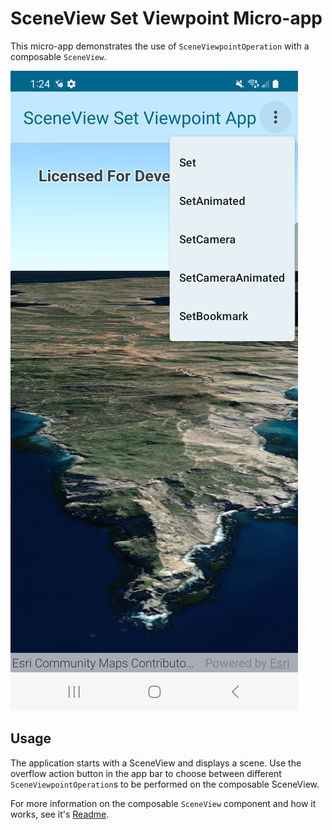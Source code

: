# SceneView Set Viewpoint Micro-app

This micro-app demonstrates the use of `SceneViewpointOperation` with a composable `SceneView`.

![Screenshot](screenshot.png)

## Usage

The application starts with a SceneView and displays a scene. Use the overflow action button in the app bar to choose between different `SceneViewpointOperation`s to be performed on the composable SceneView.

For more information on the composable `SceneView` component and how it works, see it's [Readme](../../toolkit/geo-compose/README.md).
